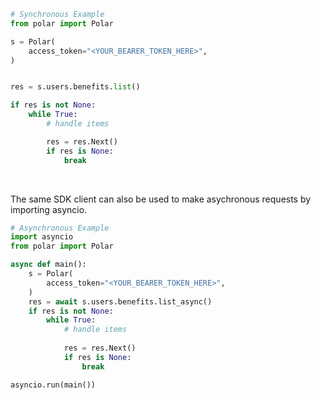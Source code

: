 <!-- Start SDK Example Usage [usage] -->
```python
# Synchronous Example
from polar import Polar

s = Polar(
    access_token="<YOUR_BEARER_TOKEN_HERE>",
)


res = s.users.benefits.list()

if res is not None:
    while True:
        # handle items

        res = res.Next()
        if res is None:
            break

```

</br>

The same SDK client can also be used to make asychronous requests by importing asyncio.
```python
# Asynchronous Example
import asyncio
from polar import Polar

async def main():
    s = Polar(
        access_token="<YOUR_BEARER_TOKEN_HERE>",
    )
    res = await s.users.benefits.list_async()
    if res is not None:
        while True:
            # handle items
    
            res = res.Next()
            if res is None:
                break

asyncio.run(main())
```
<!-- End SDK Example Usage [usage] -->
